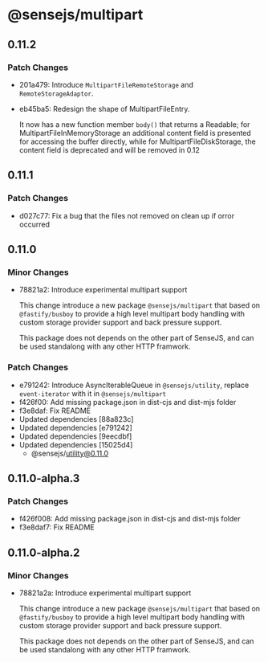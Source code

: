 # @sensejs/multipart

## 0.11.2

### Patch Changes

- 201a479: Introduce `MultipartFileRemoteStorage` and `RemoteStorageAdaptor`.
- eb45ba5: Redesign the shape of MultipartFileEntry.

  It now has a new function member `body()` that returns a Readable;
  for MultipartFileInMemoryStorage an additional content field is
  presented for accessing the buffer directly, while for
  MultipartFileDiskStorage, the content field is deprecated and
  will be removed in 0.12

## 0.11.1

### Patch Changes

- d027c77: Fix a bug that the files not removed on clean up if orror occurred

## 0.11.0

### Minor Changes

- 78821a2: Introduce experimental multipart support

  This change introduce a new package `@sensejs/multipart` that based on
  `@fastify/busboy` to provide a high level multipart body handling with
  custom storage provider support and back pressure support.

  This package does not depends on the other part of SenseJS, and can be
  used standalong with any other HTTP framwork.

### Patch Changes

- e791242: Introduce AsyncIterableQueue in `@sensejs/utility`, replace `event-iterator` with it in `@sensejs/multipart`
- f426f00: Add missing package.json in dist-cjs and dist-mjs folder
- f3e8daf: Fix README
- Updated dependencies [88a823c]
- Updated dependencies [e791242]
- Updated dependencies [9eecdbf]
- Updated dependencies [15025d4]
  - @sensejs/utility@0.11.0

## 0.11.0-alpha.3

### Patch Changes

- f426f008: Add missing package.json in dist-cjs and dist-mjs folder
- f3e8daf7: Fix README

## 0.11.0-alpha.2

### Minor Changes

- 78821a2a: Introduce experimental multipart support

  This change introduce a new package `@sensejs/multipart` that based on
  `@fastify/busboy` to provide a high level multipart body handling with
  custom storage provider support and back pressure support.

  This package does not depends on the other part of SenseJS, and can be
  used standalong with any other HTTP framwork.
